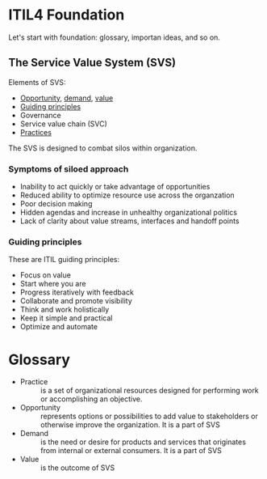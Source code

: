 # ITIL4 Foundation

Let's start with foundation: glossary, importan ideas, and so on.

## The Service Value System (SVS)

Elements of SVS:

* [Opportunity](#opportunity), [demand](#demand), [value](#value)
* [Guiding principles](#guiding-principles)
* Governance
* Service value chain (SVC)
* [Practices](#practice)

The SVS is designed to combat silos within organization.

### Symptoms of siloed approach

* Inability to act quickly or take advantage of opportunities
* Reduced ability to optimize resource use across the organzation
* Poor decision making
* Hidden agendas and increase in unhealthy organizational politics
* Lack of clarity about value streams, interfaces and handoff points

### Guiding principles

These are ITIL guiding principles: 

* Focus on value
* Start where you are
* Progress iteratively with feedback
* Collaborate and promote visibility
* Think and work holistically
* Keep it simple and practical
* Optimize and automate

# Glossary

* <dt><a name="practice">Practice</a><dt><dd>is a set of organizational resources designed for performing work or accomplishing an objective.</dd>
* <dt><a name="opportunity">Opportunity</a></dt> <dd>represents options or possibilities to add value to stakeholders or otherwise improve the organization. It is a part of SVS</dd>
* <dt><a name="demand">Demand</dt><dd>is the need or desire for products and services that originates from internal or external consumers. It is a part of SVS</dd>
* <dt><a name="value">Value</dt><dd>is the outcome of SVS</dd>
